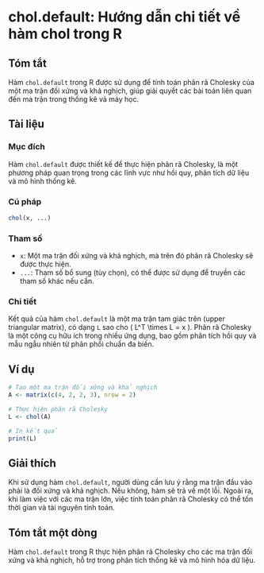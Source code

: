 <!--
Meta Description: # chol.default: Hướng dẫn chi tiết về hàm chol trong R ## Tóm tắt Hàm `chol.default` trong R được sử dụng để tính toán phân rã Cholesky của một ma trậ...
Meta Keywords: phân, chol, một, trận, hàm
-->

# chol.default: Hướng dẫn chi tiết về hàm chol trong R

## Tóm tắt
Hàm `chol.default` trong R được sử dụng để tính toán phân rã Cholesky của một ma trận đối xứng và khả nghịch, giúp giải quyết các bài toán liên quan đến ma trận trong thống kê và máy học.

## Tài liệu
### Mục đích
Hàm `chol.default` được thiết kế để thực hiện phân rã Cholesky, là một phương pháp quan trọng trong các lĩnh vực như hồi quy, phân tích dữ liệu và mô hình thống kê.

### Cú pháp
```R
chol(x, ...)
```

### Tham số
- `x`: Một ma trận đối xứng và khả nghịch, mà trên đó phân rã Cholesky sẽ được thực hiện.
- `...`: Tham số bổ sung (tùy chọn), có thể được sử dụng để truyền các tham số khác nếu cần.

### Chi tiết
Kết quả của hàm `chol.default` là một ma trận tam giác trên (upper triangular matrix), có dạng `L` sao cho \( L^T \times L = x \). Phân rã Cholesky là một công cụ hữu ích trong nhiều ứng dụng, bao gồm phân tích hồi quy và mẫu ngẫu nhiên từ phân phối chuẩn đa biến.

## Ví dụ
```R
# Tạo một ma trận đối xứng và khả nghịch
A <- matrix(c(4, 2, 2, 3), nrow = 2)

# Thực hiện phân rã Cholesky
L <- chol(A)

# In kết quả
print(L)
```

## Giải thích
Khi sử dụng hàm `chol.default`, người dùng cần lưu ý rằng ma trận đầu vào phải là đối xứng và khả nghịch. Nếu không, hàm sẽ trả về một lỗi. Ngoài ra, khi làm việc với các ma trận lớn, việc tính toán phân rã Cholesky có thể tốn thời gian và tài nguyên tính toán.

## Tóm tắt một dòng
Hàm `chol.default` trong R thực hiện phân rã Cholesky cho các ma trận đối xứng và khả nghịch, hỗ trợ trong phân tích thống kê và mô hình hóa dữ liệu.